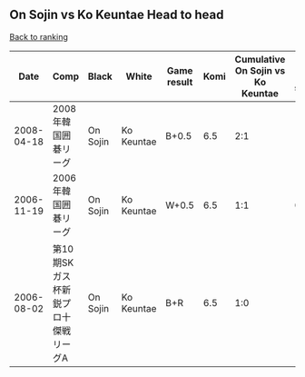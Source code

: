 ## On Sojin vs Ko Keuntae Head to head

[Back to ranking](../../index.md)




| **Date** | **Comp** | **Black** | **White** | **Game result** | **Komi** | **Cumulative On Sojin vs Ko Keuntae** | **On Sojin streak** | **Ko Keuntae streak** | 
| --- | --- | --- | --- | --- | --- | --- | --- | --- |
| 2008-04-18 | 2008年韓国囲碁リーグ | On Sojin | Ko Keuntae | B+0.5 | 6.5 | 2:1 | 1 | 0 | 
| 2006-11-19 | 2006年韓国囲碁リーグ | On Sojin | Ko Keuntae | W+0.5 | 6.5 | 1:1 | 0 | 1 | 
| 2006-08-02 | 第10期SKガス杯新鋭プロ十傑戦リーグA | On Sojin | Ko Keuntae | B+R | 6.5 | 1:0 | 1 | 0 |




